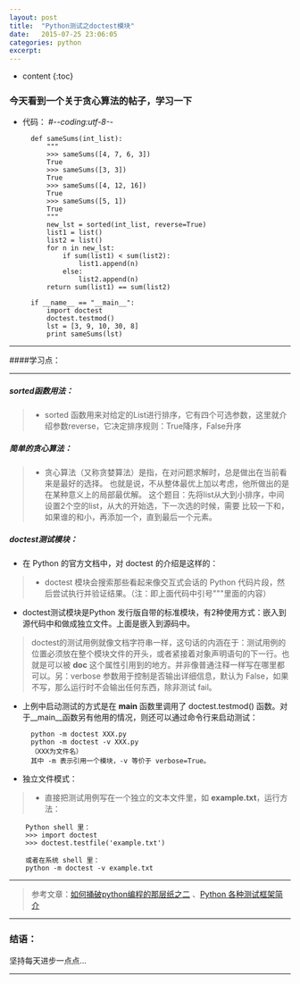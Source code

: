 ```yaml
---
layout: post
title:  "Python测试之doctest模块"
date:   2015-07-25 23:06:05
categories: python
excerpt: 
---
```


* content
{:toc}


### 今天看到一个关于贪心算法的帖子，学习一下

* 代码：
        #-*-coding:utf-8-*-

        def sameSums(int_list):
            """
            >>> sameSums([4, 7, 6, 3])
            True
            >>> sameSums([3, 3])
            True
            >>> sameSums([4, 12, 16])
            True
            >>> sameSums([5, 1])
            True
            """
            new_lst = sorted(int_list, reverse=True)
            list1 = list()
            list2 = list()
            for n in new_lst:
                if sum(list1) < sum(list2):
                    list1.append(n)
                else:
                    list2.append(n)
            return sum(list1) == sum(list2)
         
        if __name__ == "__main__":
            import doctest
            doctest.testmod()
            lst = [3, 9, 10, 30, 8]
            print sameSums(lst)

---

####学习点：

---
##### sorted函数用法：

> * sorted 函数用来对给定的List进行排序，它有四个可选参数，这里就介绍参数reverse，它决定排序规则：True降序，False升序

##### 简单的贪心算法：
> * 贪心算法（又称贪婪算法）是指，在对问题求解时，总是做出在当前看来是最好的选择。
也就是说，不从整体最优上加以考虑，他所做出的是在某种意义上的局部最优解。
这个题目：先将list从大到小排序，中间设置2个空的list，从大的开始选，下一次选的时候，需要
比较一下和，如果谁的和小，再添加一个，直到最后一个元素。

##### doctest测试模块：
* 在 Python 的官方文档中，对 doctest 的介绍是这样的：
> * doctest 模块会搜索那些看起来像交互式会话的 Python 代码片段，然后尝试执行并验证结果。（注：即上面代码中引号"""里面的内容）

* doctest测试模块是Python 发行版自带的标准模块，有2种使用方式：嵌入到源代码中和做成独立文件。上面是嵌入到源码中。

>doctest的测试用例就像文档字符串一样，这句话的内涵在于：测试用例的位置必须放在整个模块文件的开头，或者紧接着对象声明语句的下一行。也就是可以被 __doc__ 这个属性引用到的地方。并非像普通注释一样写在哪里都可以。另：verbose 参数用于控制是否输出详细信息，默认为 False，如果不写，那么运行时不会输出任何东西，除非测试 fail。

* 上例中启动测试的方式是在 __main__ 函数里调用了 doctest.testmod() 函数。对于__main__函数另有他用的情况，则还可以通过命令行来启动测试：

        python -m doctest XXX.py
        python -m doctest -v XXX.py
        （XXX为文件名）
        其中 -m 表示引用一个模块，-v 等价于 verbose=True。

* 独立文件模式：

> * 直接把测试用例写在一个独立的文本文件里，如 **example.txt**，运行方法：

        Python shell 里：
        >>> import doctest
        >>> doctest.testfile('example.txt')
        
        或者在系统 shell 里：
        python -m doctest -v example.txt

---

> 参考文章：[如何捅破python编程的那层纸之二](http://www.oschina.net/code/snippet_1448389_49635) 、[Python 各种测试框架简介](http://my.oschina.net/lionets/blog/268542)

---

### 结语：

坚持每天进步一点点...

---